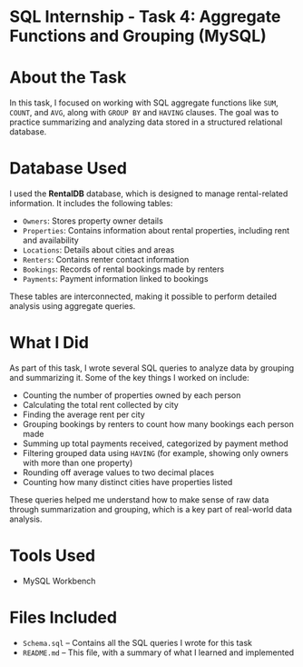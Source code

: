 # SQL Internship - Task 4: Aggregate Functions and Grouping (MySQL)

# About the Task
In this task, I focused on working with SQL aggregate functions like `SUM`, `COUNT`, and `AVG`, along with `GROUP BY` and `HAVING` clauses. The goal was to practice summarizing and analyzing data stored in a structured relational database.

# Database Used
I used the **RentalDB** database, which is designed to manage rental-related information. It includes the following tables:

- `Owners`: Stores property owner details
- `Properties`: Contains information about rental properties, including rent and availability
- `Locations`: Details about cities and areas
- `Renters`: Contains renter contact information
- `Bookings`: Records of rental bookings made by renters
- `Payments`: Payment information linked to bookings

These tables are interconnected, making it possible to perform detailed analysis using aggregate queries.

# What I Did
As part of this task, I wrote several SQL queries to analyze data by grouping and summarizing it. Some of the key things I worked on include:

- Counting the number of properties owned by each person
- Calculating the total rent collected by city
- Finding the average rent per city
- Grouping bookings by renters to count how many bookings each person made
- Summing up total payments received, categorized by payment method
- Filtering grouped data using `HAVING` (for example, showing only owners with more than one property)
- Rounding off average values to two decimal places
- Counting how many distinct cities have properties listed

These queries helped me understand how to make sense of raw data through summarization and grouping, which is a key part of real-world data analysis.

# Tools Used
- MySQL Workbench

# Files Included
- `Schema.sql` – Contains all the SQL queries I wrote for this task
- `README.md` – This file, with a summary of what I learned and implemented
